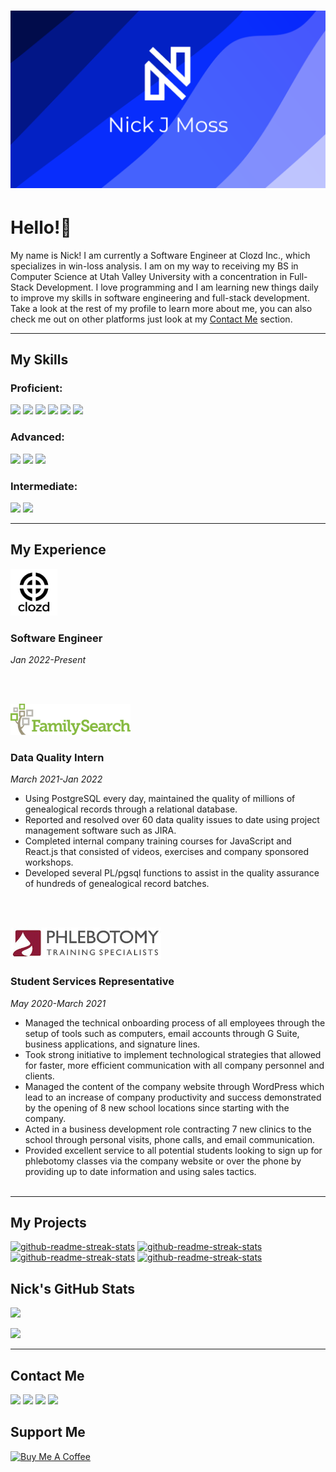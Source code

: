 # [![nick j moss header](icons/banner.png)](https://nickjmoss.netlify.app)
# Hello!👋

My name is Nick! I am currently a Software Engineer at Clozd Inc., which specializes in win-loss analysis. I am on my way to receiving my BS in Computer Science at Utah Valley University with a concentration in Full-Stack Development. I love programming and I am learning new things daily to improve my skills in software engineering and full-stack development. Take a look at the rest of my profile to learn more about me, you can also check me out on other platforms just look at my <a href="#contact-me">Contact Me</a> section.

---

## My Skills

### Proficient:
<a href="#"><img src="https://img.shields.io/badge/Python-3776AB?style=for-the-badge&logo=python&logoColor=white"></a> <a href="#"><img src="https://img.shields.io/badge/JavaScript-F7DF1E?style=for-the-badge&logo=javascript&logoColor=black"></a> <a href="#"><img src="https://img.shields.io/badge/PostgreSQL-316192?style=for-the-badge&logo=postgresql&logoColor=white"></a> <a href="#"><img src="https://img.shields.io/badge/HTML5-E34F26?style=for-the-badge&logo=html5&logoColor=white"></a> <a href="#"><img src="https://img.shields.io/badge/CSS3-1572B6?style=for-the-badge&logo=css3&logoColor=white"></a> <a href="#"><img src="https://img.shields.io/badge/Git-FF0000?style=for-the-badge&logo=git&logoColor=white"></a>

### Advanced:
<a href="#"><img src="https://img.shields.io/badge/Node.js-43853D?style=for-the-badge&logo=node.js&logoColor=white"></a> <a href="#"><img src="https://img.shields.io/badge/React-20232A?style=for-the-badge&logo=react&logoColor=61DAFB"></a> <a href="#"><img src="https://img.shields.io/badge/Java-ED8B00?style=for-the-badge&logo=java&logoColor=white"></a>

### Intermediate:
<a href="#"><img src="https://img.shields.io/badge/Linux-000000?style=for-the-badge&logo=linux&logoColor=white"></a> <a href="#"><img src="https://img.shields.io/badge/jQuery-0769AD?style=for-the-badge&logo=jquery&logoColor=white"></a>

---

## My Experience
<a href="https://clozd.com/" target="_blank"><img src="icons/clozd.png" height="75"></a>

### Software Engineer

*Jan 2022-Present*

&nbsp;  
&nbsp;  


<a href="https://familysearch.org/" target="_blank"><img src="icons/fs.png" height="50"></a>
### Data Quality Intern

*March 2021-Jan 2022*

- Using PostgreSQL every day, maintained the quality of millions of genealogical records through a relational database.
- Reported and resolved over 60 data quality issues to date using project management software such as JIRA.
- Completed internal company training courses for JavaScript and React.js that consisted of videos, exercises and company sponsored workshops.
- Developed several PL/pgsql functions to assist in the quality assurance of hundreds of genealogical record batches.

&nbsp;  
&nbsp;  


<a href="https://phlebotomyusa.com/" target="_blank"><img src="icons/pts.png" height="50"></a>

### Student Services Representative

*May 2020-March 2021*

- Managed the technical onboarding process of all employees through the setup of
tools such as computers, email accounts through G Suite, business applications, and
signature lines.
- Took strong initiative to implement technological strategies that allowed for faster,
more efficient communication with all company personnel and clients.
- Managed the content of the company website through WordPress which lead to an
increase of company productivity and success demonstrated by the opening of 8 new
school locations since starting with the company.
- Acted in a business development role contracting 7 new clinics to the school through
personal visits, phone calls, and email communication.
- Provided excellent service to all potential students looking to sign up for phlebotomy
classes via the company website or over the phone by providing up to date
information and using sales tactics.
&nbsp;  
&nbsp;  

---

## My Projects
<a href="https://github.com/nickjmoss/my_blog" target="_blank"><img width="290" src="https://denvercoder1-github-readme-stats.vercel.app/api/pin/?username=nickjmoss&repo=my_blog&bg_color=FFFFFF&title_color=3081ED&icon_color=F8D866&show_icons=false" alt="github-readme-streak-stats"></a>
<a href="https://github.com/nickjmoss/dotfiles" target="_blank"><img width="290" src="https://denvercoder1-github-readme-stats.vercel.app/api/pin/?username=nickjmoss&repo=dotfiles&bg_color=FFFFFF&title_color=3081ED&icon_color=F8D866&show_icons=false" alt="github-readme-streak-stats"></a>
<a href="https://github.com/nickjmoss/nickjmoss" target="_blank"><img width="290" src="https://denvercoder1-github-readme-stats.vercel.app/api/pin/?username=nickjmoss&repo=nickjmoss&bg_color=FFFFFF&title_color=3081ED&icon_color=F8D866&show_icons=false" alt="github-readme-streak-stats"></a>
<a href="https://github.com/nickjmoss/interview" target="_blank"><img width="290" src="https://denvercoder1-github-readme-stats.vercel.app/api/pin/?username=nickjmoss&repo=interview&bg_color=FFFFFF&title_color=3081ED&icon_color=F8D866&show_icons=false" alt="github-readme-streak-stats"></a>

## Nick's GitHub Stats
<a href="#"><img src="https://github-readme-stats.vercel.app/api?username=nickjmoss&theme=white"></a>

<a href="#"><img src="https://github-readme-stats.vercel.app/api/top-langs/?username=nickjmoss&theme=white"></a>

---

## Contact Me
<a href="https://instagram.com/nick_moss12" targe="_blank"><img src="https://img.shields.io/badge/Instagram-E4405F?style=for-the-badge&logo=instagram&logoColor=white"></a>
<a href="https://twitter.com/_nickjmoss" targe="_blank"><img src="https://img.shields.io/badge/Twitter-1DA1F2?style=for-the-badge&logo=twitter&logoColor=white"></a>
<a href="https://www.linkedin.com/in/nick-moss-42816019b/" target="_blank"><img src="https://img.shields.io/badge/LinkedIn-0077B5?style=for-the-badge&logo=linkedin&logoColor=white"></a>
<a href="mailto:nick.moss000@gmail.com"><img src="https://img.shields.io/badge/Email-FF0000?style=for-the-badge&logo=Gmail&logoColor=white"></a>

## Support Me
<a href="https://buymeacoffee.com/nickjmoss" target="_blank"><img src="https://cdn.buymeacoffee.com/buttons/v2/default-red.png" alt="Buy Me A Coffee" width="150"></a>

